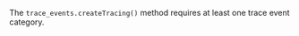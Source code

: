 
The `trace_events.createTracing()` method requires at least one trace event
category.

<a id="ERR_TRACE_EVENTS_UNAVAILABLE"></a>
